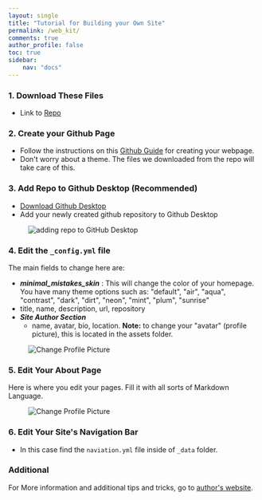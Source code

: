```yaml
---
layout: single
title: "Tutorial for Building your Own Site"
permalink: /web_kit/
comments: true
author_profile: false
toc: true
sidebar:
    nav: "docs"
---
```

### 1. Download These Files

- Link to [Repo](https://github.com/israeldi/Web_Kit)

### 2. Create your Github Page

- Follow the instructions on this [Github Guide](https://guides.github.com/features/pages/) for creating your webpage.
- Don't worry about a theme. The files we downloaded from the repo will take care of this.

### 3. Add Repo to Github Desktop (Recommended)
- [Download Github Desktop](https://desktop.github.com)
- Add your newly created github repository to Github Desktop

<figure>
  <img src="{{ '/assets/images/GitDesktop.gif' | relative_url }}" alt="adding repo to GitHub Desktop">
</figure>

### 4. Edit the `_config.yml` file
The main fields to change here are:

- ***minimal_mistakes_skin*** : This will change the color of your homepage. You have many theme options such as: "default", "air", "aqua", "contrast", "dark", "dirt", "neon", "mint", "plum", "sunrise"
- title, name, description, url, repository
- ***Site Author Section***
  - name, avatar, bio, location.
**Note:** to change your "avatar" (profile picture), this is located in the assets folder.

<figure>
  <img src="{{ '/assets/images/changeProfilePic.gif' | relative_url }}" alt="Change Profile Picture">
</figure>

### 5. Edit Your About Page
Here is where you edit your pages. Fill it with all sorts of Markdown Language.

<figure>
  <img src="{{ '/assets/images/editPage.gif' | relative_url }}" alt="Change Profile Picture">
</figure>

### 6. Edit Your Site's Navigation Bar
- In this case find the `naviation.yml` file inside of `_data` folder.

### Additional

For More information and additional tips and tricks, go to [author's website](https://mmistakes.github.io/minimal-mistakes/docs/configuration/#).

